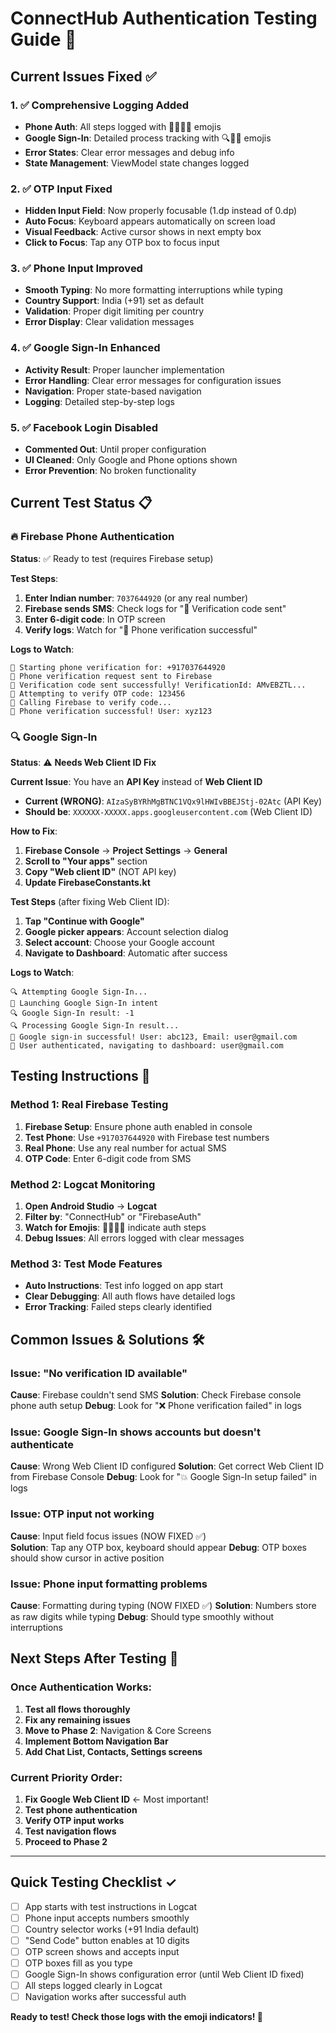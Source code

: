 # ConnectHub Authentication Testing Guide 🧪

## Current Issues Fixed ✅

### 1. ✅ **Comprehensive Logging Added**
- **Phone Auth**: All steps logged with 📱🔐🎉❌ emojis
- **Google Sign-In**: Detailed process tracking with 🔍🚀✅ emojis  
- **Error States**: Clear error messages and debug info
- **State Management**: ViewModel state changes logged

### 2. ✅ **OTP Input Fixed**
- **Hidden Input Field**: Now properly focusable (1.dp instead of 0.dp)
- **Auto Focus**: Keyboard appears automatically on screen load
- **Visual Feedback**: Active cursor shows in next empty box
- **Click to Focus**: Tap any OTP box to focus input

### 3. ✅ **Phone Input Improved**
- **Smooth Typing**: No more formatting interruptions while typing
- **Country Support**: India (+91) set as default
- **Validation**: Proper digit limiting per country
- **Error Display**: Clear validation messages

### 4. ✅ **Google Sign-In Enhanced**
- **Activity Result**: Proper launcher implementation
- **Error Handling**: Clear error messages for configuration issues
- **Navigation**: Proper state-based navigation
- **Logging**: Detailed step-by-step logs

### 5. ✅ **Facebook Login Disabled**
- **Commented Out**: Until proper configuration
- **UI Cleaned**: Only Google and Phone options shown
- **Error Prevention**: No broken functionality

## Current Test Status 📋

### 🔥 **Firebase Phone Authentication**
**Status**: ✅ Ready to test (requires Firebase setup)

**Test Steps**:
1. **Enter Indian number**: `7037644920` (or any real number)
2. **Firebase sends SMS**: Check logs for "📨 Verification code sent"  
3. **Enter 6-digit code**: In OTP screen
4. **Verify logs**: Watch for "🎉 Phone verification successful"

**Logs to Watch**:
```
📱 Starting phone verification for: +917037644920
🚀 Phone verification request sent to Firebase
📨 Verification code sent successfully! VerificationId: AMvEBZTL...
🔐 Attempting to verify OTP code: 123456
🚀 Calling Firebase to verify code...
🎉 Phone verification successful! User: xyz123
```

### 🔍 **Google Sign-In**  
**Status**: ⚠️ **Needs Web Client ID Fix**

**Current Issue**: You have an **API Key** instead of **Web Client ID**
- **Current (WRONG)**: `AIzaSyBYRhMgBTNC1VQx9lHWIvBBEJStj-02Atc` (API Key)
- **Should be**: `XXXXXX-XXXXX.apps.googleusercontent.com` (Web Client ID)

**How to Fix**:
1. **Firebase Console** → **Project Settings** → **General**
2. **Scroll to "Your apps"** section
3. **Copy "Web client ID"** (NOT API key)
4. **Update FirebaseConstants.kt**

**Test Steps** (after fixing Web Client ID):
1. **Tap "Continue with Google"**
2. **Google picker appears**: Account selection dialog
3. **Select account**: Choose your Google account  
4. **Navigate to Dashboard**: Automatic after success

**Logs to Watch**:
```
🔍 Attempting Google Sign-In...
🚀 Launching Google Sign-In intent
🔍 Google Sign-In result: -1
🔍 Processing Google Sign-In result...
🎉 Google sign-in successful! User: abc123, Email: user@gmail.com
🎉 User authenticated, navigating to dashboard: user@gmail.com
```

## Testing Instructions 📱

### **Method 1: Real Firebase Testing**
1. **Firebase Setup**: Ensure phone auth enabled in console
2. **Test Phone**: Use `+917037644920` with Firebase test numbers
3. **Real Phone**: Use any real number for actual SMS
4. **OTP Code**: Enter 6-digit code from SMS

### **Method 2: Logcat Monitoring**
1. **Open Android Studio** → **Logcat**
2. **Filter by**: "ConnectHub" or "FirebaseAuth"  
3. **Watch for Emojis**: 📱🔐🎉❌ indicate auth steps
4. **Debug Issues**: All errors logged with clear messages

### **Method 3: Test Mode Features**
- **Auto Instructions**: Test info logged on app start
- **Clear Debugging**: All auth flows have detailed logs
- **Error Tracking**: Failed steps clearly identified

## Common Issues & Solutions 🛠️

### **Issue: "No verification ID available"**
**Cause**: Firebase couldn't send SMS
**Solution**: Check Firebase console phone auth setup
**Debug**: Look for "❌ Phone verification failed" in logs

### **Issue: Google Sign-In shows accounts but doesn't authenticate**  
**Cause**: Wrong Web Client ID configured
**Solution**: Get correct Web Client ID from Firebase Console
**Debug**: Look for "💥 Google Sign-In setup failed" in logs

### **Issue: OTP input not working**
**Cause**: Input field focus issues (NOW FIXED ✅)  
**Solution**: Tap any OTP box, keyboard should appear
**Debug**: OTP boxes should show cursor in active position

### **Issue: Phone input formatting problems**
**Cause**: Formatting during typing (NOW FIXED ✅)
**Solution**: Numbers store as raw digits while typing
**Debug**: Should type smoothly without interruptions

## Next Steps After Testing 🚀

### **Once Authentication Works**:
1. **Test all flows thoroughly**
2. **Fix any remaining issues**  
3. **Move to Phase 2**: Navigation & Core Screens
4. **Implement Bottom Navigation Bar**
5. **Add Chat List, Contacts, Settings screens**

### **Current Priority Order**:
1. **Fix Google Web Client ID** ← Most important!
2. **Test phone authentication**
3. **Verify OTP input works**
4. **Test navigation flows**
5. **Proceed to Phase 2**

---

## Quick Testing Checklist ✓

- [ ] App starts with test instructions in Logcat
- [ ] Phone input accepts numbers smoothly  
- [ ] Country selector works (+91 India default)
- [ ] "Send Code" button enables at 10 digits
- [ ] OTP screen shows and accepts input
- [ ] OTP boxes fill as you type
- [ ] Google Sign-In shows configuration error (until Web Client ID fixed)
- [ ] All steps logged clearly in Logcat
- [ ] Navigation works after successful auth

**Ready to test! Check those logs with the emoji indicators! 🎉**